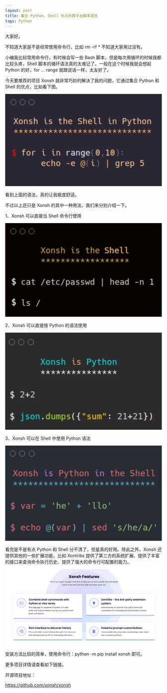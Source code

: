 ```yaml
---
layout: post
title: 集合 Python、Shell 优点的跨平台脚本语言
tags: Python
---
```


大家好。

不知道大家是不是经常使用命令行，比如 rm -rf * 不知道大家用过没有。

小编我比较常用命令行，有时候会写一些 Bash 脚本，但是每次用循环的时候我都比较头疼，Shell 脚本的循环语法真的太难记了。一般在这个时候我就会想起 Python 的好，for ... range 就跟说话一样，太友好了。

今天要推荐的项目 Xonsh 就非常巧妙的解决了我的问题，它通过集合 Python 和 Shell 的优点，比如看下图。

![image-20210407235059671](https://raw.githubusercontent.com/ZhuPeng/pic/master/images/compress_image-20210407235059671.png)

看到上面的语法，真的让我极度舒适。

不过以上还只是 Xonsh 的其中一种用法，我们来分别介绍一下。

1、Xonsh 可以直接当 Shell 命令行使用

![image-20210407235313717](https://raw.githubusercontent.com/ZhuPeng/pic/master/images/compress_image-20210407235313717.png)

2、Xonsh 可以直接按 Python 的语法使用

![](https://raw.githubusercontent.com/ZhuPeng/pic/master/images/compress_image-20210407235340709.png)

3、Xonsh 可以在 Shell 中使用 Python 语法

![image-20210407235424097](https://raw.githubusercontent.com/ZhuPeng/pic/master/images/compress_image-20210407235424097.png)

看完是不是有点 Python 和 Shell 分不清了，但是真的好用。除此之外，Xonsh 还提供其他的一些扩展功能，比如 Xontribs 提供了第三方的系统扩展、提供了丰富的接口来查询命令执行历史、提供了强大的命令行可配置的能力。

![image-20210407235529652](https://raw.githubusercontent.com/ZhuPeng/pic/master/images/compress_image-20210407235529652.png)

安装方法比较的简单，使用命令行：python -m pip install xonsh 即可。

更多项目详情请查看如下链接。

开源项目地址：

https://github.com/xonsh/xonsh